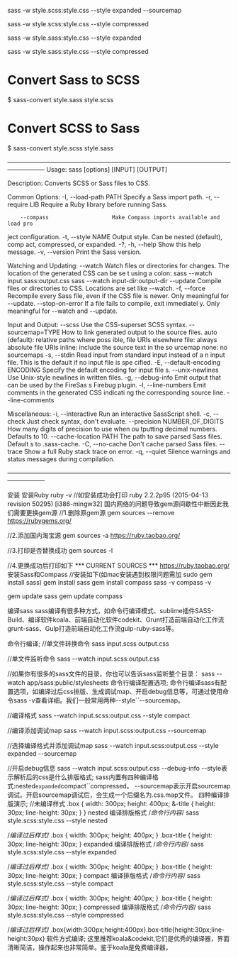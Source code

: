 sass -w style.scss:style.css --style expanded --sourcemap

sass -w style.scss:style.css --style compressed

sass -w style.sass:style.css --style expanded

sass -w style.sass:style.css --style compressed


# Convert Sass to SCSS
$ sass-convert style.sass style.scss

# Convert SCSS to Sass
$ sass-convert style.scss style.sass

――――――――――――――――――――――――――――――――――――――――――
Usage: sass [options] [INPUT] [OUTPUT]

Description:
  Converts SCSS or Sass files to CSS.

Common Options:
    -I, --load-path PATH             Specify a Sass import path.
    -r, --require LIB                Require a Ruby library before running Sass.

        --compass                    Make Compass imports available and load pro
ject configuration.
    -t, --style NAME                 Output style. Can be nested (default), comp
act, compressed, or expanded.
    -?, -h, --help                   Show this help message.
    -v, --version                    Print the Sass version.

Watching and Updating:
        --watch                      Watch files or directories for changes.
                                     The location of the generated CSS can be se
t using a colon:
                                       sass --watch input.sass:output.css
                                       sass --watch input-dir:output-dir
        --update                     Compile files or directories to CSS.
                                     Locations are set like --watch.
    -f, --force                      Recompile every Sass file, even if the CSS
file is newer.
                                     Only meaningful for --update.
        --stop-on-error              If a file fails to compile, exit immediatel
y.
                                     Only meaningful for --watch and --update.

Input and Output:
        --scss                       Use the CSS-superset SCSS syntax.
        --sourcemap=TYPE             How to link generated output to the source
files.
                                       auto (default): relative paths where poss
ible, file URIs elsewhere
                                       file: always absolute file URIs
                                       inline: include the source text in the so
urcemap
                                       none: no sourcemaps
    -s, --stdin                      Read input from standard input instead of a
n input file.
                                     This is the default if no input file is spe
cified.
    -E, --default-encoding ENCODING  Specify the default encoding for input file
s.
        --unix-newlines              Use Unix-style newlines in written files.
    -g, --debug-info                 Emit output that can be used by the FireSas
s Firebug plugin.
    -l, --line-numbers               Emit comments in the generated CSS indicati
ng the corresponding source line.
        --line-comments

Miscellaneous:
    -i, --interactive                Run an interactive SassScript shell.
    -c, --check                      Just check syntax, don't evaluate.
        --precision NUMBER_OF_DIGITS How many digits of precision to use when ou
tputting decimal numbers.
                                     Defaults to 10.
        --cache-location PATH        The path to save parsed Sass files. Default
s to .sass-cache.
    -C, --no-cache                   Don't cache parsed Sass files.
        --trace                      Show a full Ruby stack trace on error.
    -q, --quiet                      Silence warnings and status messages during
 compilation.

――――――――――――――――――――――――――――――――――――――――――




安装
安装Ruby
ruby -v
//如安装成功会打印
ruby 2.2.2p95 (2015-04-13 revision 50295) [i386-mingw32]
国内网络的问题导致gem源间歇性中断因此我们需要更换gem源
//1.删除原gem源
gem sources --remove https://rubygems.org/

//2.添加国内淘宝源
gem sources -a https://ruby.taobao.org/

//3.打印是否替换成功
gem sources -l

//4.更换成功后打印如下
*** CURRENT SOURCES ***
https://ruby.taobao.org/
安装Sass和Compass
//安装如下(如mac安装遇到权限问题需加 sudo gem install sass)
gem install sass
gem install compass
sass -v
compass -v

gem update sass
gem update compass

编译sass
sass编译有很多种方式，如命令行编译模式、sublime插件SASS-Build、编译软件koala、前端自动化软件codekit、Grunt打造前端自动化工作流grunt-sass、Gulp打造前端自动化工作流gulp-ruby-sass等。

命令行编译;
//单文件转换命令
sass input.scss output.css

//单文件监听命令
sass --watch input.scss:output.css

//如果你有很多的sass文件的目录，你也可以告诉sass监听整个目录：
sass --watch app/sass:public/stylesheets
命令行编译配置选项;
命令行编译sass有配置选项，如编译过后css排版、生成调试map、开启debug信息等，可通过使用命令sass -v查看详细。我们一般常用两种--style``--sourcemap。

//编译格式
sass --watch input.scss:output.css --style compact

//编译添加调试map
sass --watch input.scss:output.css --sourcemap

//选择编译格式并添加调试map
sass --watch input.scss:output.css --style expanded --sourcemap

//开启debug信息
sass --watch input.scss:output.css --debug-info
--style表示解析后的css是什么排版格式;
sass内置有四种编译格式:nested``expanded``compact``compressed。
--sourcemap表示开启sourcemap调试。开启sourcemap调试后，会生成一个后缀名为.css.map文件。
四种编译排版演示;
//未编译样式
.box {
  width: 300px;
  height: 400px;
  &-title {
    height: 30px;
    line-height: 30px;
  }
}
nested 编译排版格式
/*命令行内容*/
sass style.scss:style.css --style nested

/*编译过后样式*/
.box {
  width: 300px;
  height: 400px; }
  .box-title {
    height: 30px;
    line-height: 30px; }
expanded 编译排版格式
/*命令行内容*/
sass style.scss:style.css --style expanded

/*编译过后样式*/
.box {
  width: 300px;
  height: 400px;
}
.box-title {
  height: 30px;
  line-height: 30px;
}
compact 编译排版格式
/*命令行内容*/
sass style.scss:style.css --style compact

/*编译过后样式*/
.box { width: 300px; height: 400px; }
.box-title { height: 30px; line-height: 30px; }
compressed 编译排版格式
/*命令行内容*/
sass style.scss:style.css --style compressed

/*编译过后样式*/
.box{width:300px;height:400px}.box-title{height:30px;line-height:30px}
软件方式编译;
这里推荐koala&codekit,它们是优秀的编译器，界面清晰简洁，操作起来也非常简单。鉴于koala是免费编译器，
